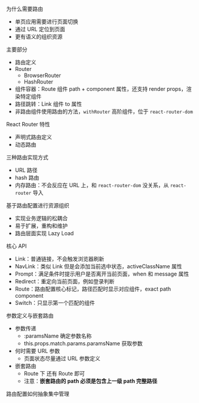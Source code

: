 为什么需要路由
* 单页应用需要进行页面切换
* 通过 URL 定位到页面
* 更有语义的组织资源

主要部分
* 路由定义
* Router
  * BrowserRouter
  * HashRouter
* 组件容器：Route 组件 path + component 属性，还支持 render props，渲染特定组件
* 路径跳转：Link 组件 to 属性
* 非路由组件使用路由的方法，`withRouter` 高阶组件，位于 `react-router-dom`

React Router 特性
* 声明式路由定义
* 动态路由

三种路由实现方式
* URL 路径
* hash 路由
* 内存路由：不会反应在 URL 上，和 `react-router-dom` 没关系，从 `react-router` 导入

基于路由配置进行资源组织
* 实现业务逻辑的松耦合
* 易于扩展，重构和维护
* 路由层面实现 Lazy Load

核心 API
* Link：普通链接，不会触发浏览器刷新
* NavLink：类似 Link 但是会添加当前选中状态，activeClassName 属性
* Prompt：满足条件时提示用户是否离开当前页面，when 和 message 属性
* Redirect：重定向当前页面，例如登录判断
* Route：路由配置核心标记，路径匹配时显示对应组件，exact path component
* Switch：只显示第一个匹配的组件

参数定义与嵌套路由
* 参数传递
  * :paramsName 确定参数名称
  * this.props.match.params.paramsName 获取参数
* 何时需要 URL 参数
  * 页面状态尽量通过 URL 参数定义
* 嵌套路由
  * Route 下 还有 Route 即可
  * 注意：**嵌套路由的 path 必须是包含上一级 path 完整路径**

路由配置如何抽象集中管理